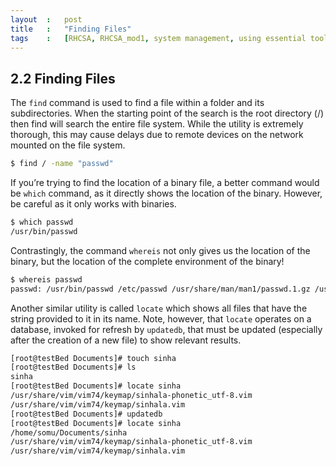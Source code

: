 ```yaml
---
layout 	:	post
title	:	"Finding Files"
tags	:	[RHCSA, RHCSA_mod1, system management, using essential tools, find, which, locate, updatedb]
---
```


## 2.2 Finding Files

The `find` command is used to find a file within a folder and its subdirectories. When the starting point of the search is the root directory (/) then find will search the entire file system.
While the utility is extremely thorough, this may cause delays due to remote devices on the network mounted on the file system.

```sh
$ find / -name "passwd"
```

If you’re trying to find the location of a binary file, a better command would be `which` command, as it directly shows the location of the binary. However, be careful as it only works with
binaries.

```sh
$ which passwd
/usr/bin/passwd
```

Contrastingly, the command `whereis` not only gives us the location of the binary, but the location of the complete environment of the binary!

```sh
$ whereis passwd
passwd: /usr/bin/passwd /etc/passwd /usr/share/man/man1/passwd.1.gz /usr/share/man/man5/passwd.5.gz
```

Another similar utility is called `locate` which shows all files that have the string provided to it in its name. Note, however, that `locate` operates on a database, invoked for refresh by `updatedb`, that must be updated (especially after the creation of a new file) to show relevant results.

```sh
[root@testBed Documents]# touch sinha
[root@testBed Documents]# ls
sinha
[root@testBed Documents]# locate sinha
/usr/share/vim/vim74/keymap/sinhala-phonetic_utf-8.vim
/usr/share/vim/vim74/keymap/sinhala.vim
[root@testBed Documents]# updatedb
[root@testBed Documents]# locate sinha
/home/somu/Documents/sinha
/usr/share/vim/vim74/keymap/sinhala-phonetic_utf-8.vim
/usr/share/vim/vim74/keymap/sinhala.vim
```